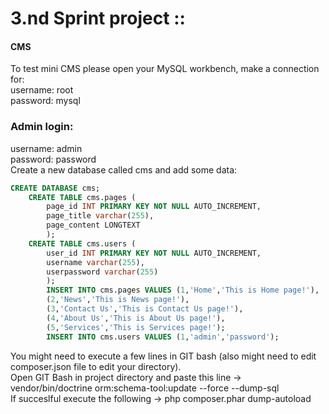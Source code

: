 # 3.nd Sprint project :: 
#### CMS
To test mini CMS please open your MySQL workbench, make a connection for:<br>
username: root<br>
password: mysql
### Admin login: 
username: admin<br>
password: password<br>
Create a new database called cms and add some data:
```sql
CREATE DATABASE cms;
	CREATE TABLE cms.pages (
        page_id INT PRIMARY KEY NOT NULL AUTO_INCREMENT,
        page_title varchar(255),
        page_content LONGTEXT
        );
	CREATE TABLE cms.users (
        user_id INT PRIMARY KEY NOT NULL AUTO_INCREMENT,
        username varchar(255),
        userpassword varchar(255)
        );
		INSERT INTO cms.pages VALUES (1,'Home','This is Home page!'),
		(2,'News','This is News page!'),
		(3,'Contact Us','This is Contact Us page!'),
		(4,'About Us','This is About Us page!'),
		(5,'Services','This is Services page!');
		INSERT INTO cms.users VALUES (1,'admin','password');
```
You might need to execute a few lines in GIT bash (also might need to edit composer.json file to edit your directory).<br>
Open GIT Bash in project directory and paste this line -> vendor/bin/doctrine orm:schema-tool:update --force --dump-sql<br>
If succeslful execute the following -> php composer.phar dump-autoload<br>

